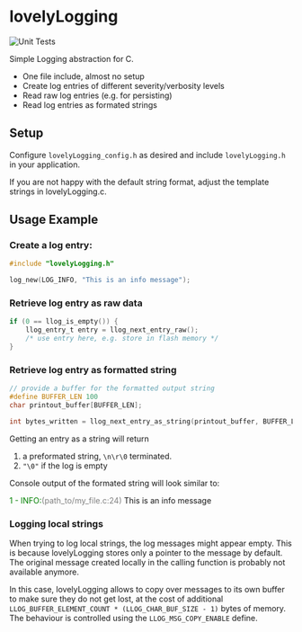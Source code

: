 # lovelyLogging

![Unit Tests](https://github.com/larshei/lovelyLogging/workflows/Unit%20Tests/badge.svg)

Simple Logging abstraction for C.

- One file include, almost no setup
- Create log entries of different severity/verbosity levels
- Read raw log entries (e.g. for persisting)
- Read log entries as formated strings

## Setup

Configure `lovelyLogging_config.h` as desired and include `lovelyLogging.h` in
your application.

If you are not happy with the default string format, adjust the template
strings in lovelyLogging.c.

## Usage Example

### Create a log entry:

``` C
#include "lovelyLogging.h"

log_new(LOG_INFO, "This is an info message");
```

### Retrieve log entry as raw data
``` C
if (0 == llog_is_empty()) {
    llog_entry_t entry = llog_next_entry_raw();
    /* use entry here, e.g. store in flash memory */
}
```

### Retrieve log entry as formatted string
``` C
// provide a buffer for the formatted output string
#define BUFFER_LEN 100
char printout_buffer[BUFFER_LEN];

int bytes_written = llog_next_entry_as_string(printout_buffer, BUFFER_LEN);
```
Getting an entry as a string will return
1. a preformated string, `\n\r\0` terminated.
2. `"\0"` if the log is empty

Console output of the formated string will look similar to:

 <span style="color:green">   1 - INFO:</span><span
 style="color:grey">(path_to/my_file.c:24)</span> This is an info message

### Logging local strings

When trying to log local strings, the log messages might appear empty. This is
because lovelyLogging stores only a pointer to the message by default. The
original message created locally in the calling function is probably not
available anymore.

In this case, lovelyLogging allows to copy over messages to its own buffer to
make sure they do not get lost, at the cost of additional
`LLOG_BUFFER_ELEMENT_COUNT * (LLOG_CHAR_BUF_SIZE - 1)` bytes of memory. The
behaviour is controlled using the `LLOG_MSG_COPY_ENABLE` define.
